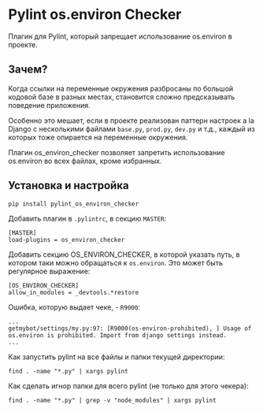 # Pylint os.environ Checker

Плагин для Pylint, который запрещает использование os.environ в проекте.

## Зачем?

Когда ссылки на переменные окружения разбросаны по большой кодовой базе 
в разных местах, становится сложно предсказывать поведение приложения. 

Особенно это мешает, если в проекте реализован паттерн настроек a la Django 
с несколькими файлами `base.py`, `prod.py`, `dev.py` и т.д.,
каждый из которых тоже опирается на переменные окружения.

Плагин os_environ_checker позволяет запретить использование os.environ во всех файлах, кроме избранных.

## Установка и настройка

```
pip install pylint_os_environ_checker
```

Добавить плагин в `.pylintrc`, в секцию `MASTER`:

```
[MASTER]
load-plugins = os_environ_checker
```

Добавить секцию OS_ENVIRON_CHECKER, в которой указать путь, в котором таки можно обращаться к `os.environ`. 
Это может быть регулярное выражение:

```
[OS_ENVIRON_CHECKER]
allow_in_modules = _devtools.*restore

```


Ошибка, которую выдает чеке, - `R9000`:

```
...
getmybot/settings/my.py:97: [R9000(os-environ-prohibited), ] Usage of os.environ is prohibited. Import from django settings instead.
...
```


Как запустить pylint на все файлы и папки текущей директории:

```
find . -name "*.py" | xargs pylint
```

Как сделать игнор папки для всего pylint (не только для этого чекера):

```
find . -name "*.py" | grep -v "node_modules" | xargs pylint
```



